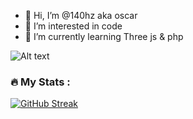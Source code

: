 - 👋 Hi, I’m @140hz aka oscar
- 👀 I’m interested in code
- 🌱 I’m currently learning Three js & php
<!---
140hz/140hz is a ✨ special ✨ repository because its `README.md` (this file) appears on your GitHub profile.
You can click the Preview link to take a look at your changes.
--->

![Alt text](https://spotify-recently-played-readme.vercel.app/api?user=oscar_king62&unique={true|1|on|yes})

### :fire: My Stats :
[![GitHub Streak](https://streak-stats.demolab.com/?user=140hz&theme=dark)](https://git.io/streak-stats)
